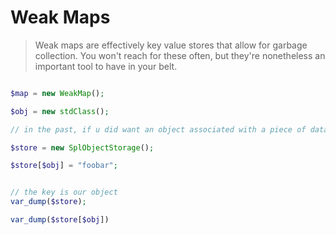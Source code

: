 # Weak Maps

> Weak maps are effectively key value stores that allow for garbage collection. You won't reach for these often, but they're nonetheless an important tool to have in your belt.

```php

$map = new WeakMap();

$obj = new stdClass();

// in the past, if u did want an object associated with a piece of data

$store = new SplObjectStorage();

$store[$obj] = "foobar";


// the key is our object
var_dump($store);

var_dump($store[$obj])
```
